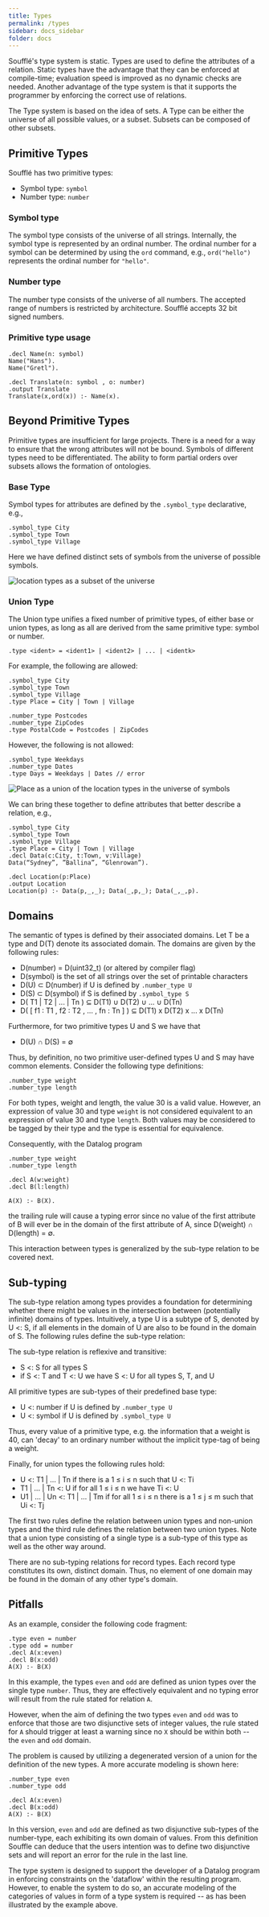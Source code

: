 ```yaml
---
title: Types
permalink: /types
sidebar: docs_sidebar
folder: docs
---
```

Soufflé's type system is static.
Types are used to define the attributes of a relation.
Static types have the advantage that they can be enforced at compile-time; evaluation speed is improved as no dynamic checks are needed.
Another advantage of the type system is that it supports the programmer by enforcing the correct use of relations.

The Type system is based on the idea of sets.
A Type can be either the universe of all possible values, or a subset.
Subsets can be composed of other subsets.

## Primitive Types
Soufflé has two primitive types:
* Symbol type: `symbol`
* Number type: `number`

### Symbol type
The symbol type consists of the universe of all strings.
Internally, the symbol type is represented by an ordinal number.
The ordinal number for a symbol can be determined by using the `ord` command, e.g., `ord("hello")` represents the ordinal number for `"hello"`.

### Number type
The number type consists of the universe of all numbers.
The accepted range of numbers is restricted by architecture.
Soufflé accepts 32 bit signed numbers.

### Primitive type usage
```
.decl Name(n: symbol)
Name("Hans").
Name("Gretl").

.decl Translate(n: symbol , o: number)
.output Translate
Translate(x,ord(x)) :- Name(x).
```
## Beyond Primitive Types
Primitive types are insufficient for large projects.
There is a need for a way to ensure that the wrong attributes will not be bound.
Symbols of different types need to be differentiated.
The ability to form partial orders over subsets allows the formation of ontologies.

### Base Type
Symbol types for attributes are defined by the `.symbol_type` declarative, e.g.,
```
.symbol_type City
.symbol_type Town
.symbol_type Village
```
Here we have defined distinct sets of symbols from the universe of possible symbols.

![location types as a subset of the universe](https://souffle-lang.github.io/img/universe_symbol_base.svg)
### Union Type
The Union type unifies a fixed number of primitive types, of either base or union types, as long as all are derived from the same primitive type: symbol or number.
```
.type <ident> = <ident1> | <ident2> | ... | <identk>
```
For example, the following are allowed:
```
.symbol_type City
.symbol_type Town
.symbol_type Village
.type Place = City | Town | Village
```
```
.number_type Postcodes
.number_type ZipCodes
.type PostalCode = Postcodes | ZipCodes
```
However, the following is not allowed:
```
.symbol_type Weekdays
.number_type Dates
.type Days = Weekdays | Dates // error
```

![Place as a union of the location types in the universe of symbols](https://souffle-lang.github.io/img/universe_symbol_place.svg)

We can bring these together to define attributes that better describe a relation, e.g.,
```
.symbol_type City
.symbol_type Town
.symbol_type Village
.type Place = City | Town | Village
.decl Data(c:City, t:Town, v:Village)
Data(“Sydney”, ”Ballina”, “Glenrowan”).

.decl Location(p:Place)
.output Location
Location(p) :- Data(p,_,_); Data(_,p,_); Data(_,_,p).
```
## Domains

The semantic of types is defined by their associated domains. Let T be a type and D(T) denote its associated domain. The domains are given by the following rules:

* D(number) = D(uint32_t) (or altered by compiler flag)
* D(symbol) is the set of all strings over the set of printable characters
* D(U) ⊂ D(number) if U is defined by `.number_type U`
* D(S) ⊂ D(symbol) if S is defined by `.symbol_type S`
* D( T1 \| T2 \| ... \| Tn ) ⊆ D(T1) ∪ D(T2) ∪ ... ∪ D(Tn)
* D( [ f1 : T1 , f2 : T2 , ... , fn : Tn ] ) ⊆ D(T1) x D(T2) x ... x D(Tn)

Furthermore, for two primitive types U and S we have that

* D(U) ∩ D(S) = ∅

Thus, by definition, no two primitive user-defined types U and S may have common elements. Consider the following type definitions:
```
.number_type weight
.number_type length
```
For both types, weight and length, the value 30 is a valid value. However, an expression of value 30 and type `weight` is not considered equivalent to an expression of value 30 and type `length`. Both values may be considered to be tagged by their type and the type is essential for equivalence.

Consequently, with the Datalog program
```
.number_type weight
.number_type length

.decl A(w:weight)
.decl B(l:length)

A(X) :- B(X).
```
the trailing rule will cause a typing error since no value of the first attribute of B will ever be in the domain of the first attribute of A, since D(weight) ∩ D(length) = ∅.

This interaction between types is generalized by the sub-type relation to be covered next.


## Sub-typing

The sub-type relation among types provides a foundation for determining whether there might be values in the intersection between (potentially infinite) domains of types. Intuitively, a type U is a subtype of S, denoted by U <: S, if all elements in the domain of U are also to be found in the domain of S. The following rules define the sub-type relation:

The sub-type relation is reflexive and transitive:
* S <: S for all types S
* if S <: T and T <: U we have S <: U for all types S, T, and U

All primitive types are sub-types of their predefined base type:
* U <: number if U is defined by `.number_type U`
* U <: symbol if U is defined by `.symbol_type U`

Thus, every value of a primitive type, e.g. the information that a weight is 40, can 'decay' to an ordinary number without the implicit type-tag of being a weight.

Finally, for union types the following rules hold:
* U <: T1 \| ... \| Tn if there is a 1 ≤ i ≤ n such that U <: Ti
* T1 \| ... \| Tn <: U if for all 1 ≤ i ≤ n we have Ti <: U
* U1 \| ... \| Un <: T1 \| ... \| Tm  if for all 1 ≤ i ≤ n there is a 1 ≤ j ≤ m such that Ui <: Tj

The first two rules define the relation between union types and non-union types and the third rule defines the relation between two union types. Note that a union type consisting of a single type is a sub-type of this type as well as the other way around.

There are no sub-typing relations for record types. Each record type constitutes its own, distinct domain. Thus, no element of one domain may be found in the domain of any other type's domain.

## Pitfalls

As an example, consider the following code fragment:
```
.type even = number
.type odd = number
.decl A(x:even)
.decl B(x:odd)
A(X) :- B(X)
```
In this example, the types `even` and `odd` are defined as union types over the single type `number`. Thus, they are effectively equivalent and no typing error will result from the rule stated for relation `A`.

However, when the aim of defining the two types `even` and `odd` was to enforce that those are two disjunctive sets of integer values, the rule stated for `A` should trigger at least a warning since no `X` should be within both -- the `even` and `odd` domain.

The problem is caused by utilizing a degenerated version of a union for the definition of the new types. A more accurate modeling is shown here:
```
.number_type even
.number_type odd

.decl A(x:even)
.decl B(x:odd)
A(X) :- B(X)
```
In this version, `even` and `odd` are defined as two disjunctive sub-types of the number-type, each exhibiting its own domain of values. From this definition Souffle can deduce that the users intention was to define two disjunctive sets and will report an error for the rule in the last line.

The type system is designed to support the developer of a Datalog program in enforcing constraints on the 'dataflow' within the resulting program. However, to enable the system to do so, an accurate modeling of the categories of values in form of a type system is required -- as has been illustrated by the example above.
